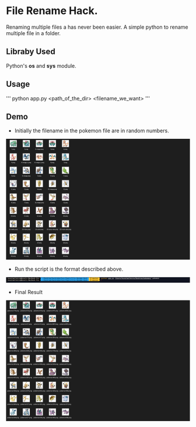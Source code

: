 # File Rename Hack.

Renaming multiple files a has never been easier. A simple python to rename multiple file in a folder.

## Libraby Used

Python's **os** and **sys** module.

## Usage

'''
python app.py <path_of_the_dir> <filename_we_want>
'''

## Demo

- Initially the filename in the pokemon file are in random numbers.

![alt text](images/image1.png)

- Run the script is the format described above.

![alt text](images/image2.png)

- Final Result

![alt text](images/image3.png)



